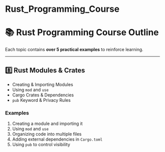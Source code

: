 # Rust_Programming_Course

# **📚 Rust Programming Course Outline**
Each topic contains **over 5 practical examples** to reinforce learning.

---

## **8️⃣ Rust Modules & Crates**
- Creating & Importing Modules
- Using `mod` and `use`
- Cargo Crates & Dependencies
- `pub` Keyword & Privacy Rules

### **Examples**
1. Creating a module and importing it
2. Using `mod` and `use`
3. Organizing code into multiple files
4. Adding external dependencies in `Cargo.toml`
5. Using `pub` to control visibility


